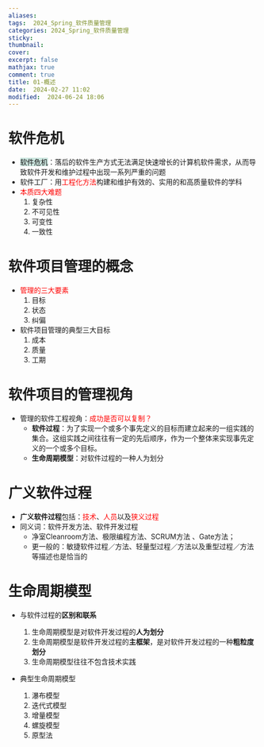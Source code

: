 ```yaml
---
aliases: 
tags:  2024_Spring_软件质量管理
categories: 2024_Spring_软件质量管理
sticky: 
thumbnail: 
cover: 
excerpt: false
mathjax: true
comment: true
title: 01-概述
date:  2024-02-27 11:02
modified:  2024-06-24 18:06
---
```


# 软件危机

- <span style="background:rgba(3, 135, 102, 0.2)">软件危机</span>：落后的软件生产方式无法满足快速增长的计算机软件需求，从而导致软件开发和维护过程中出现一系列严重的问题
- 软件工厂：用<font color="#ff0000">工程化方法</font>构建和维护有效的、实用的和高质量软件的学科
- <font color="#ff0000">本质四大难题</font>
	1. 复杂性
	2. 不可见性
	3. 可变性
	4. 一致性

# 软件项目管理的概念

- <font color="#ff0000">管理的三大要素</font>
	1. 目标
	2. 状态
	3. 纠偏
- 软件项目管理的典型三大目标
	1. 成本
	2. 质量
	3. 工期

# 软件项目的管理视角

- 管理的软件工程视角：<font color="#ff0000">成功是否可以复制？</font>
	- **软件过程**：为了实现一个或多个事先定义的目标而建立起来的一组实践的集合。这组实践之间往往有一定的先后顺序，作为一个整体来实现事先定义的一个或多个目标。
	- **生命周期模型**：对软件过程的一种人为划分

# 广义软件过程

- **广义软件过程**包括：<font color="#ff0000">技术</font>、<font color="#ff0000">人员</font>以及<font color="#ff0000">狭义过程</font>
- 同义词：软件开发方法、软件开发过程
	- 净室Cleanroom方法、极限编程方法、SCRUM方法 、Gate方法；
	- 更一般的：敏捷软件过程／方法、轻量型过程／方法以及重型过程／方法等描述也是恰当的


# 生命周期模型


- 与软件过程的**区别和联系**
	1. 生命周期模型是对软件开发过程的**人为划分**
	2. 生命周期模型是软件开发过程的**主框架**，是对软件开发过程的一种**粗粒度划分**
	3. 生命周期模型往往不包含技术实践


- 典型生命周期模型
	1. 瀑布模型
	2. 迭代式模型
	3. 增量模型
	4. 螺旋模型
	5. 原型法